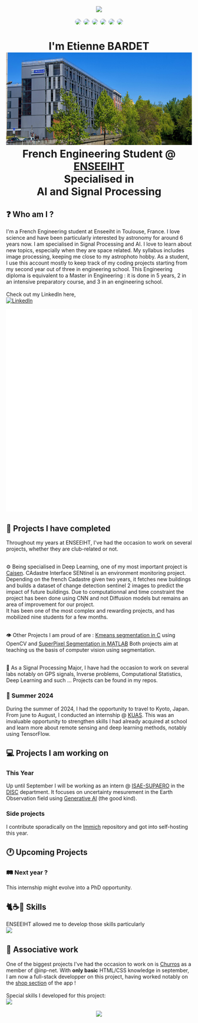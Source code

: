 <h1 align="center">

  <img src="https://capsule-render.vercel.app/api?type=waving&height=300&color=gradient&text=Hey%20There%20!&section=header&textBg=false"/>
  <br>
  <div>
      <img src="https://img.shields.io/badge/-Python-black?style=for-the-badge&logo=python" style="border-radius: 8px;">
      <img src="https://img.shields.io/badge/-PyTorch-black?style=for-the-badge&logo=pytorch" style="border-radius: 8px;">
      <img src="https://img.shields.io/badge/-TensorFlow-black?style=for-the-badge&logo=tensorflow" style="border-radius: 8px;">
      <img src="https://img.shields.io/badge/-MATLAB-black?style=for-the-badge&logo=octave" style="border-radius: 8px;"> <!-- matlab logo doesn't exist :(-->
      <img src="https://img.shields.io/badge/-Git-black?style=for-the-badge&logo=git" style="border-radius: 8px;">
      <img src="https://img.shields.io/badge/-LaTeX-black?style=for-the-badge&logo=overleaf" style="border-radius: 8px;">
    </div>
    <br>
  I'm Etienne BARDET
  <br>
  <img src="./images/N7.jpg" alt="ENSEEIHT" height="250"/>
  <br>
  French Engineering Student @ <a href="https://www.enseeiht.fr">ENSEEIHT</a>
  <br>Specialised in<br>
  AI and Signal Processing
</h1>

## ❓ Who am I ?

I'm a French Engineering student at Enseeiht in Toulouse, France. I love science and have been particularly interested by astronomy for around 6 years now. I am specialised in Signal Processing and AI. I love to learn about new topics, especially when they are space related. My syllabus includes image processing, keeping me close to my astrophoto hobby. As a student, I use this account mostly to keep track of my coding projects starting from my second year out of three in engineering school. This Engineering diploma is equivalent to a Master in Engineering : it is done in 5 years, 2 in an intensive preparatory course, and 3 in an engineering school. 
<br><br>
Check out my LinkedIn here,
<br>
<a href="https://www.linkedin.com/in/etienne-bardet/" target="_blank" rel="noreferrer">
      <img 
        src="https://cdn-icons-png.flaticon.com/256/174/174857.png" 
        alt="LinkedIn"
        style="width: 4%; padding-right: 1em;" />
</a>
<div align="center">
  <img src=github-metrics.svg/>
</div>

## 💼 Projects I have completed 
Throughout my years at ENSEEIHT, I've had the occasion to work on several projects, whether they are club-related or not.
<br><br>

⚙️ Being specialised in Deep Learning, one of my most important project is [Caisen](https://github.com/Etienne-bdt/Caisen). CAdastre Interface SENtinel is an environment monitoring project. Depending on the french Cadastre given two years, it fetches new buildings and builds a dataset of change detection sentinel 2 images to predict the impact of future buildings. Due to computationnal and time constraint the project has been done using CNN and not Diffusion models but remains an area of improvement for our project.  
It has been one of the most complex and rewarding projects, and has mobilized nine students for a few months. <br><br>

👁️ Other Projects I am proud of are : [Kmeans segmentation in C](https://github.com/Etienne-bdt/Projet-Image) using OpenCV and [SuperPixel Segmentation in MATLAB](https://github.com/Etienne-bdt/Modelisation)
Both projects aim at teaching us the basis of computer vision using segmentation.<br><br>

📡 As a Signal Processing Major, I have had the occasion to work on several labs notably on GPS signals, Inverse problems, Computational Statistics, Deep Learning and such ...
Projects can be found in my repos.

### 🗾 Summer 2024

During the summer of 2024, I had the opportunity to travel to Kyoto, Japan. From june to August, I conducted an internship @ [KUAS](https://www.kuas.ac.jp/en/). This was an invaluable opportunity to strengthen skills I had already acquired at school and learn more about remote sensing and deep learning methods, notably using TensorFlow.


## 💻 Projects I am working on 

###  This Year
Up until September I will be working as an intern @ [ISAE-SUPAERO](https://isae-supaero.fr) in the [DISC](https://www.isae-supaero.fr/fr/recherche/departements/ingenierie-systemes-complexes/groupe-systemes-decisionnels-462/) department.
It focuses on uncertainty mesurement in the Earth Observation field using [Generative AI](https://en.wikipedia.org/wiki/Variational_autoencoder) (the good kind).

### Side projects 
I contribute sporadically on the [Immich](https://github.com/immich-app/immich) repository and got into self-hosting this year.

## 🕐 Upcoming Projects
### 🛤️ Next year ?

This internship might evolve into a PhD opportunity.

## 🐈☕🥐 Skills
ENSEEIHT allowed me to develop those skills particularly
<br>
<img src="https://skillicons.dev/icons?i=matlab,python,pytorch,tensorflow,git,c,cpp"/>

## 🤝 Associative work 

One of the biggest projects I've had the occasion to work on is [Churros](https://git.inpt.fr/inp-net/churros) as a member of @inp-net.
With **only basic** HTML/CSS knowledge in september, I am now a full-stack developper on this project, having worked notably on the [shop section](https://git.inpt.fr/inp-net/churros/-/merge_requests/127) of the app !
<br><br>
Special skills I developed for this project:
<br>
<img src="https://skillicons.dev/icons?i=ts,svelte,prisma,graphql,gitlab,figma" />


<div align="center">
  <img src="https://capsule-render.vercel.app/api?type=waving&height=300&color=gradient&section=footer&textBg=false">
</div>  
<!--
**Etienne-bdt/Etienne-bdt** is a ✨ _special_ ✨ repository because its `README.md` (this file) appears on your GitHub profile.

Here are some ideas to get you started:

- 🔭 I’m currently working on ...
- 🌱 I’m currently learning ...
- 👯 I’m looking to collaborate on ...
- 🤔 I’m looking for help with ...
- 💬 Ask me about ...
- 📫 How to reach me: ...
- 😄 Pronouns: ...
- ⚡ Fun fact: ...
-->
